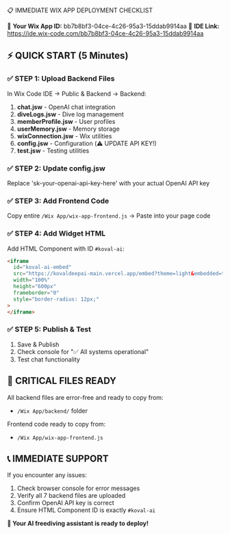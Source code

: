 📋 IMMEDIATE WIX APP DEPLOYMENT CHECKLIST

🎯 **Your Wix App ID:** bb7b8bf3-04ce-4c26-95a3-15ddab9914aa
🎯 **IDE Link:** https://ide.wix-code.com/bb7b8bf3-04ce-4c26-95a3-15ddab9914aa

## ⚡ QUICK START (5 Minutes)

### ✅ STEP 1: Upload Backend Files

In Wix Code IDE → Public & Backend → Backend:

1. **chat.jsw** - OpenAI chat integration
2. **diveLogs.jsw** - Dive log management
3. **memberProfile.jsw** - User profiles
4. **userMemory.jsw** - Memory storage
5. **wixConnection.jsw** - Wix utilities
6. **config.jsw** - Configuration (⚠️ UPDATE API KEY!)
7. **test.jsw** - Testing utilities

### ✅ STEP 2: Update config.jsw

Replace 'sk-your-openai-api-key-here' with your actual OpenAI API key

### ✅ STEP 3: Add Frontend Code

Copy entire `/Wix App/wix-app-frontend.js` → Paste into your page code

### ✅ STEP 4: Add Widget HTML

Add HTML Component with ID `#koval-ai`:

```html
<iframe
  id="koval-ai-embed"
  src="https://kovaldeepai-main.vercel.app/embed?theme=light&embedded=true"
  width="100%"
  height="600px"
  frameborder="0"
  style="border-radius: 12px;"
>
</iframe>
```

### ✅ STEP 5: Publish & Test

1. Save & Publish
2. Check console for "✅ All systems operational"
3. Test chat functionality

## 🚨 CRITICAL FILES READY

All backend files are error-free and ready to copy from:

- `/Wix App/backend/` folder

Frontend code ready to copy from:

- `/Wix App/wix-app-frontend.js`

## 📞 IMMEDIATE SUPPORT

If you encounter any issues:

1. Check browser console for error messages
2. Verify all 7 backend files are uploaded
3. Confirm OpenAI API key is correct
4. Ensure HTML Component ID is exactly `#koval-ai`

**🎉 Your AI freediving assistant is ready to deploy!**
